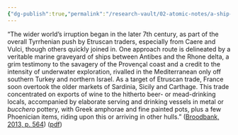 ```yaml
---
{"dg-publish":true,"permalink":"/research-vault/02-atomic-notes/a-ship-graveyard-from-the-mid-1st-century-bce-can-be-found-on-france-s-provencal-coast-indicating-the-take-off-of-trade-in-this-region-from-the-tyrrhenian-network/"}
---
```


“The wider world’s irruption began in the later 7th century, as part of the overall Tyrrhenian push by Etruscan traders, especially from Caere and Vulci, though others quickly joined in. One approach route is delineated by a veritable marine graveyard of ships between Antibes and the Rhone delta, a grim testimony to the savagery of the Provençal coast and a credit to the intensity of underwater exploration, rivalled in the Mediterranean only off southern Turkey and northern Israel. As a target of Etruscan trade, France soon overtook the older markets of Sardinia, Sicily and Carthage. This trade concentrated on exports of wine to the hitherto beer- or mead-drinking locals, accompanied by elaborate serving and drinking vessels in metal or *bucchero* pottery, with Greek amphorae and fine painted pots, plus a few Phoenician items, riding upon this or arriving in other hulls.” ([Broodbank, 2013, p. 564](zotero://select/library/items/IR54JIQG)) ([pdf](zotero://open-pdf/library/items/85K7BT2G?page=530&annotation=M54SRM8Q))